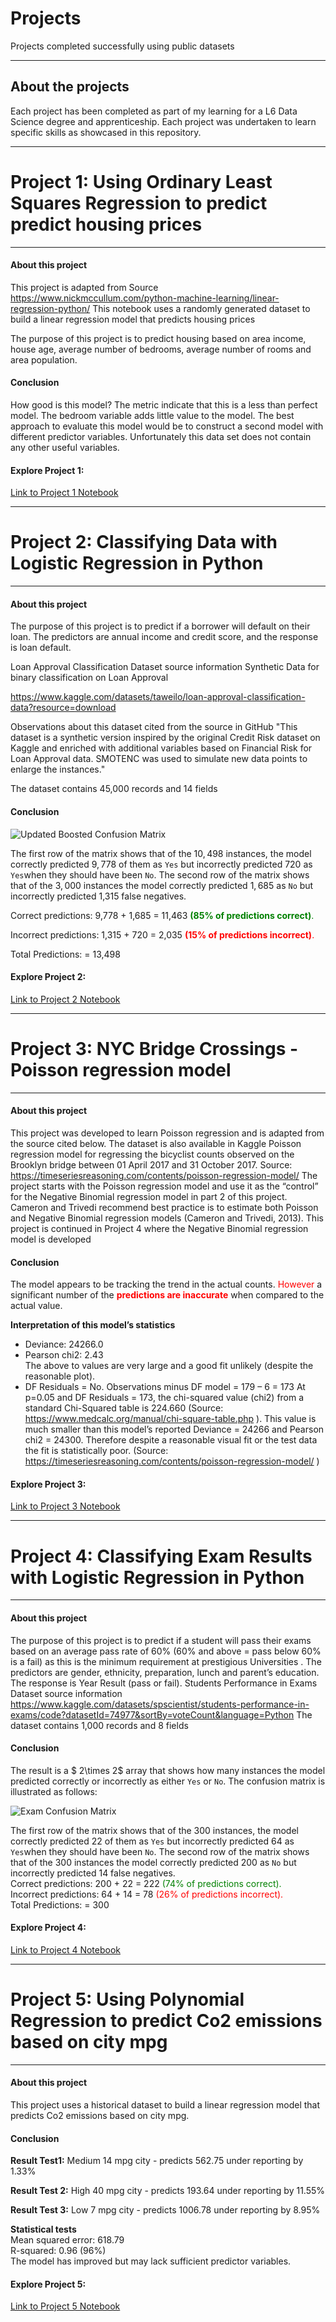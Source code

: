 # Projects
Projects completed successfully using public datasets 
___
## About the projects
Each project has been completed as part of my learning for a L6 Data Science degree and apprenticeship. Each project was undertaken to learn specific skills as showcased in this repository. 
___
# Project 1: Using Ordinary Least Squares Regression to predict predict housing prices
___
#### About this project
This project is adapted from Source https://www.nickmccullum.com/python-machine-learning/linear-regression-python/
This notebook uses a randomly generated dataset to build a linear regression model that predicts housing prices

The purpose of this project is to predict housing based on area income, house age, average number of bedrooms, average number of rooms and area population.

#### Conclusion
How good is this model? The metric indicate that this is a less than perfect model. The bedroom variable adds little value to the model. The best approach to evaluate this model would be to construct a second model with different predictor variables. Unfortunately this data set does not contain any other useful variables.

#### Explore Project 1: 
[Link to Project 1 Notebook](https://github.com/andrewcollodel/Projects/blob/main/01%20House_prices_OLS_Project.ipynb)

___
# Project 2: Classifying Data with Logistic Regression in Python
___
#### About this project
The purpose of this project is to predict if a borrower will default on their loan. The predictors are annual income and credit score, and the response is loan default.

Loan Approval Classification Dataset source information Synthetic Data for binary classification on Loan Approval

https://www.kaggle.com/datasets/taweilo/loan-approval-classification-data?resource=download

Observations about this dataset cited from the source in GitHub "This dataset is a synthetic version inspired by the original Credit Risk dataset on Kaggle and enriched with additional variables based on Financial Risk for Loan Approval data. SMOTENC was used to simulate new data points to enlarge the instances."

The dataset contains 45,000 records and 14 fields

#### Conclusion

![Updated Boosted Confusion Matrix](https://github.com/user-attachments/assets/ec6fe5bb-b066-4b39-8d91-869db4bdbe29)

The first row of the matrix shows that of the $10,498$ instances, the model correctly predicted $9,778$ of them as `Yes` but incorrectly predicted $720$ as `Yes`when they should have been `No`. The second row of the matrix shows that of the $3,000$ instances the model correctly predicted $1,685$ as `No` but incorrectly predicted 1,315 false negatives.  

Correct predictions: 9,778 + 1,685 = 11,463 <span style="color:green">**(85% of predictions correct)**.</span>  

Incorrect predictions: 1,315 + 720 =  2,035 <span style="color:red">**(15% of predictions incorrect)**.</span>  

Total Predictions:                 = 13,498

#### Explore Project 2:
[Link to Project 2 Notebook](https://github.com/andrewcollodel/Projects/blob/main/02%20Logistic_Regression_Loans.ipynb)
___
# Project 3:  NYC Bridge Crossings - Poisson regression model
___
#### About this project
This project was developed to learn Poisson regression and is adapted from the source cited below. The dataset is also available in Kaggle
Poisson regression model for regressing the bicyclist counts observed on the Brooklyn bridge between 01 April 2017 and 31 October 2017.
Source: https://timeseriesreasoning.com/contents/poisson-regression-model/
The project starts with the Poisson regression model and use it as the “control” for the Negative Binomial regression model in part 2 of this project. Cameron and Trivedi recommend best practice is to estimate both Poisson and Negative Binomial regression models (Cameron and Trivedi, 2013).
This project is continued in Project 4 where the Negative Binomial regression model is developed

#### Conclusion
The model appears to be tracking the trend in the actual counts. 
<span style="color:red">However</span> a significant number of the <span style="color:red">**predictions are inaccurate**</span> when compared to the actual value.

**Interpretation of this model’s statistics** 
* Deviance: 	24266.0
* Pearson chi2:	2.43  
The above to values are very large and a good fit unlikely (despite the reasonable plot).  
* DF Residuals 	= No. Observations minus DF model
                		= 179 – 6 = 173	
At p=0.05 and DF Residuals = 173, the chi-squared value (chi2) from a standard Chi-Squared table is 224.660
 (Source: https://www.medcalc.org/manual/chi-square-table.php ). 
This value is much smaller than this model’s reported Deviance = 24266 and Pearson chi2 = 24300. Therefore despite a reasonable visual fit or the test data the fit is statistically poor. (Source: https://timeseriesreasoning.com/contents/poisson-regression-model/ )

#### Explore Project 3: 
[Link to Project 3 Notebook](https://github.com/andrewcollodel/Projects/blob/main/03%20Poission_Bike_NYC.ipynb)
___
# Project 4: Classifying Exam Results with Logistic Regression in Python
___
#### About this project
The purpose of this project is to predict if a student will pass their exams based on an average pass rate of 60% (60% and above = pass below 60% is a fail) as this is the minimum requirement at prestigious Universities . The predictors are gender, ethnicity, preparation, lunch and parent’s education. The response is Year Result (pass or fail).
Students Performance in Exams Dataset source information
https://www.kaggle.com/datasets/spscientist/students-performance-in-exams/code?datasetId=74977&sortBy=voteCount&language=Python 
The dataset contains 1,000 records and 8 fields

#### Conclusion

The result is a $ 2\times 2$ array that shows how many instances the model predicted correctly or incorrectly as either `Yes` or `No`. The confusion matrix is illustrated as follows:  
  
![Exam Confusion Matrix](https://github.com/user-attachments/assets/cf534d6e-634d-4dda-a4cf-6eca570e7b09)
  
The first row of the matrix shows that of the $300$ instances, the model correctly predicted $22$ of them as `Yes` but incorrectly predicted $64$ as `Yes`when they should have been `No`. The second row of the matrix shows that of the $300$ instances the model correctly predicted $200$ as `No` but incorrectly predicted 14 false negatives.  
Correct predictions:   200 + 22 = 222 <span style="color:green">(74% of predictions correct).</span>  
Incorrect predictions: 64 + 14 =  78 <span style="color:red">(26% of predictions incorrect).</span>  
Total Predictions:             = 300

#### Explore Project 4: 
[Link to Project 4 Notebook](https://github.com/andrewcollodel/Projects/blob/main/04%20Predicting%20exam%20results%20logistic%20regression.ipynb)
___
# Project 5: Using Polynomial Regression to predict Co2 emissions based on city mpg
___
#### About this project
This project uses a historical dataset to build a linear regression model that predicts Co2 emissions based on city mpg.

#### Conclusion  
**Result Test1:** Medium 14 mpg city - predicts 562.75 under reporting by 1.33%  

**Result Test 2:** High 40 mpg city - predicts 193.64 under reporting by 11.55%  

**Result Test 3:** Low 7 mpg city - predicts 1006.78 under reporting by 8.95%  

**Statistical tests**  
Mean squared error: 618.79  
R-squared: 0.96 (96%)  
The model has improved but may lack sufficient predictor variables.

#### Explore Project 5: 
[Link to Project 5 Notebook](https://github.com/andrewcollodel/Projects/blob/main/05%20Vehicle_Polynomial_Regression%20VERSION%202.ipynb)
